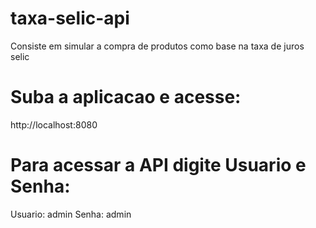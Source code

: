 # taxa-selic-api
Consiste em simular a compra de produtos como base na taxa de juros selic 

# Suba a aplicacao e acesse: 

http://localhost:8080

# Para acessar a API digite Usuario e Senha:

Usuario: admin
Senha: admin

